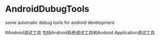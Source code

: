 # AndroidDubugTools
some automatic debug tools for android development

#Android调试工具
包括Android系统调试工具和Android Application调试工具
